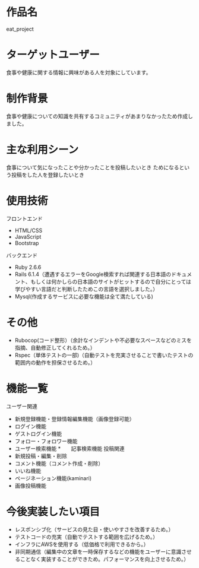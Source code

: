 # 作品名
eat_project
# ターゲットユーザー
食事や健康に関する情報に興味がある人を対象にしています。
# 制作背景
食事や健康についての知識を共有するコミュニティがあまりなかったため作成しました。
# 主な利用シーン
食事について気になったことや分かったことを投稿したいとき
ためになるという投稿をした人を登録したいとき
# 使用技術
フロントエンド

* HTML/CSS
* JavaScript
* Bootstrap 

バックエンド

* Ruby 2.6.6
* Rails 6.1.4（遭遇するエラーをGoogle検索すれば関連する日本語のドキュメント、もしくは何かしらの日本語のサイトがヒットするので自分にとっては学びやすい言語だと判断したためこの言語を選択しました。）
* Mysql(作成するサービスに必要な機能は全て満たしている)



# その他

* Rubocop(コード整形）（余計なインデントや不必要なスペースなどのミスを指摘、自動修正してくれるため。）
* Rspec（単体テストの一部)（自動テストを充実させることで書いたテストの範囲内の動作を担保させるため。）


# 機能一覧

ユーザー関連

* 新規登録機能・登録情報編集機能（画像登録可能）
* ログイン機能
* ゲストログイン機能
* フォロー・フォロワー機能
* ユーザー検索機能
*　　記事検索機能
投稿関連
* 新規投稿・編集・削除
* コメント機能（コメント作成・削除）
* いいね機能
* ページネーション機能(kaminari)
* 画像投稿機能
# 今後実装したい項目

* レスポンシブ化（サービスの見た目・使いやすさを改善するため。）
* テストコードの充実（自動でテストする範囲を広げるため。）
* インフラにAWSを使用する（低価格で利用できるから。）
* 非同期通信（編集中の文章を一時保存するなどの機能をユーザーに意識させることなく実装することができため。パフォーマンスを向上させるため。）
